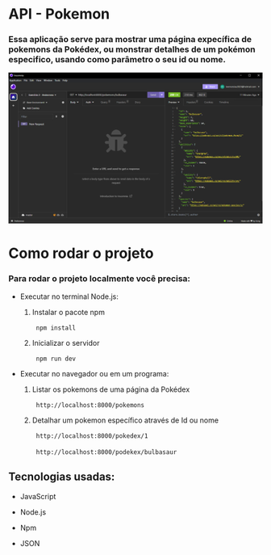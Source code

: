 # API - Pokemon

### Essa aplicação serve para mostrar uma página expecífica de pokemons da Pokédex, ou monstrar detalhes de um pokémon especifico, usando como parâmetro o seu id ou nome.


![Exemplo funcionado no insomnia](./assets//Screenshot_1.png)


# Como rodar o projeto
### Para rodar o projeto localmente você precisa:

- Executar no terminal Node.js:
    
    1. Instalar o pacote npm
        
            npm install

    2. Inicializar o servidor

            npm run dev 

- Executar no navegador ou em um programa:

    1. Listar os pokemons de uma página da Pokédex

            http://localhost:8000/pokemons

    2. Detalhar um pokemon específico através de Id ou nome

            http://localhost:8000/pokedex/1
            
            http://localhost:8000/podekex/bulbasaur


## Tecnologias usadas:

- JavaScript

- Node.js

- Npm

- JSON